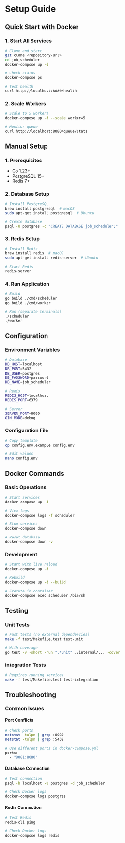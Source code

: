 # Setup Guide

## Quick Start with Docker

### 1. Start All Services
```bash
# Clone and start
git clone <repository-url>
cd job_scheduler
docker-compose up -d

# Check status
docker-compose ps

# Test health
curl http://localhost:8080/health
```

### 2. Scale Workers
```bash
# Scale to 5 workers
docker-compose up -d --scale worker=5

# Monitor queue
curl http://localhost:8080/queue/stats
```

## Manual Setup

### 1. Prerequisites
- Go 1.23+
- PostgreSQL 15+
- Redis 7+

### 2. Database Setup
```bash
# Install PostgreSQL
brew install postgresql  # macOS
sudo apt-get install postgresql  # Ubuntu

# Create database
psql -U postgres -c "CREATE DATABASE job_scheduler;"
```

### 3. Redis Setup
```bash
# Install Redis
brew install redis  # macOS
sudo apt-get install redis-server  # Ubuntu

# Start Redis
redis-server
```

### 4. Run Application
```bash
# Build
go build ./cmd/scheduler
go build ./cmd/worker

# Run (separate terminals)
./scheduler
./worker
```

## Configuration

### Environment Variables
```bash
# Database
DB_HOST=localhost
DB_PORT=5432
DB_USER=postgres
DB_PASSWORD=password
DB_NAME=job_scheduler

# Redis
REDIS_HOST=localhost
REDIS_PORT=6379

# Server
SERVER_PORT=8080
GIN_MODE=debug
```

### Configuration File
```bash
# Copy template
cp config.env.example config.env

# Edit values
nano config.env
```

## Docker Commands

### Basic Operations
```bash
# Start services
docker-compose up -d

# View logs
docker-compose logs -f scheduler

# Stop services
docker-compose down

# Reset database
docker-compose down -v
```

### Development
```bash
# Start with live reload
docker-compose up -d

# Rebuild
docker-compose up -d --build

# Execute in container
docker-compose exec scheduler /bin/sh
```

## Testing

### Unit Tests
```bash
# Fast tests (no external dependencies)
make -f test/Makefile.test test-unit

# With coverage
go test -v -short -run ".*Unit" ./internal/... -cover
```

### Integration Tests
```bash
# Requires running services
make -f test/Makefile.test test-integration
```

## Troubleshooting

### Common Issues

#### Port Conflicts
```bash
# Check ports
netstat -tulpn | grep :8080
netstat -tulpn | grep :5432

# Use different ports in docker-compose.yml
ports:
  - "8081:8080"
```

#### Database Connection
```bash
# Test connection
psql -h localhost -U postgres -d job_scheduler

# Check Docker logs
docker-compose logs postgres
```

#### Redis Connection
```bash
# Test Redis
redis-cli ping

# Check Docker logs
docker-compose logs redis
```
